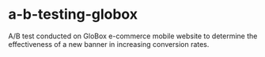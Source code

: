 # a-b-testing-globox
A/B test conducted on GloBox e-commerce mobile website to determine the effectiveness of a new banner in increasing conversion rates.
